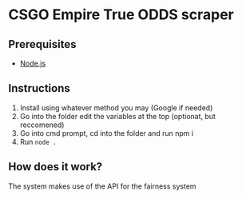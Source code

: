 # CSGO Empire True ODDS scraper

## Prerequisites 

- [Node.js](https://nodejs.org/en/)

## Instructions

1. Install using whatever method you may (Google if needed)
2. Go into the folder edit the variables at the top (optionat, but reccomened)
3. Go into cmd prompt, cd into the folder and run npm i
4. Run `node .`

## How does it work?

The system makes use of the API for the fairness system